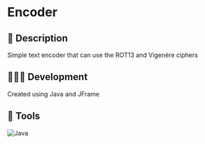 # **Encoder**

## 📜 Description
Simple text encoder that can use the ROT13 and Vigenère ciphers

## 🧑🏽‍💻 Development
Created using Java and JFrame

## 🔨 Tools
![Java](https://img.shields.io/badge/java-%23ED8B00.svg?style=for-the-badge&logo=java&logoColor=white)
